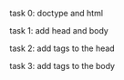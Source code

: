 task 0: doctype and html

task 1: add head and body

task 2: add tags to the head

task 3: add tags to the body